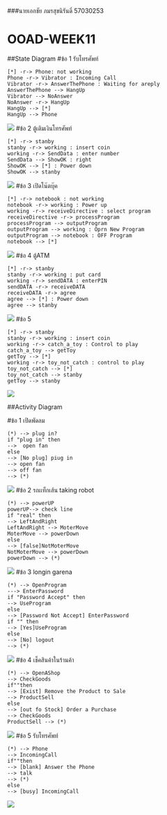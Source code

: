 ###นายเอกชัย  ภมรสุขนิรันดิ์ 57030253
# OOAD-WEEK11
##State Diagram
#ข้อ 1 รับโทรศัพท์
```
[*] -r-> Phone: not working
Phone -r-> Vibrator : Incoming Call
Vibrator -r-> AnswerThePhone : Waiting for areply
AnswerThePhone --> HangUp
Vibrator --> NoAnswer
NoAnswer -r-> HangUp
HangUp --> [*]
HangUp --> Phone
```
![](http://www.plantuml.com/plantuml/img/YzQALT0jqhLJ2CZ8pqkrKiZBBr4epo_ApinBvm8BGMJ3CfEA4aloYnIi53ppalDpWT8ApeavELnm2R0onxpYyjIYa8nKY5OhXV34p1AGsZIWYiIYr8ASIYuqDRf0RHw9UUcX1KXc0SNyyY4AkM0CY0rGfH0Ah31QAnQP2pOL0000)
#ข้อ 2 ตู้เติมเงินโทรศัพท์
```
[*] -r-> stanby 
stanby -r-> working : insert coin
working -r-> SendData : enter number
SendData --> ShowOK : right
ShowOK --> [*] : Power down
ShowOK --> stanby
```
![](http://www.plantuml.com/plantuml/img/YzQALT0jqhLJA2v9p4kgLE22qc2nyloYxCoyT0KhXSoyujIY4eNa_CmyBfWeM4bmQbwAIs998b1DQbv9Qf52NcbkKceH5rnS5wGe8x_Stnkef2WpFQE42ye5oKG3hRTI2CWl1-fCoI_FGvQ3k0G0)
#ข้อ 3 เปิดโน๊ตบุ๊ค
```
[*] -r-> notebook : not working
notebook -r-> working : Power up
working -r-> receiveDirective : select program
receiveDirective -r-> processProgram
processProgram --> outputProgram
outputProgram --> working : Oprn New Program
outputProgram --> notebook : OFF Program
notebook --> [*]
```
![](http://www.plantuml.com/plantuml/img/TSyz3eCm30NWFQVmZ9GBT62g684TCL1aeOWsZfo4NBzknAzGj-VdBrBS5JrerYLO2lWYck7nYv28PsCdjTSPhQsObX8oHAUsAkyPHpGBFes4846WnxTaS4mJ3nzr4_cTR4VqlbtHTGGjWc9mCMpWCkNzyRF6iOKQ4_p7frkRgjhXSQkOhkY_)
#ข้อ 4 ตู้ATM
```
[*] -r-> stanby 
stanby -r-> working : put card
working -r-> sendDATA : enterPIN
sendDATA -r-> receiveDATA
receiveDATA -r-> agree
agree --> [*] : Power down
agree --> stanby
```
![](http://www.plantuml.com/plantuml/img/YzQALT0jqhLJA2v9p4kgLE22qc2nyloYxCoyT0KhXOBI4eNanA8KBfWGH4zgNegBOuWZK45gNabgKO2d7nTS3AoYA3KvDRCi5IJ0XSI6I2Qc5wMcSe591LqWFnhe5Yk5WFpor2A5bFpoF2GfYAi0)
#ข้อ 5
```
[*] -r-> stanby 
stanby -r-> working : insert coin
working -r-> catch_a_toy : Control to play
catch_a_toy --> getToy
getToy --> [*]
working -r-> toy_not_catch : control to play
toy_not_catch --> [*]
toy_not_catch --> stanby
getToy --> stanby
```
![](http://www.plantuml.com/plantuml/img/POyn2e0m34NtdYApq0iuk7W5Dv5IYzHYIQG6fBUtj0fLfmylBpzaR2QGGNPmiCOvWhWpivF2vj122mwF9J0OSYWUcXMZsQnAAwQOj9wG0tbWWjthAEgfJBPTUA0eIcGoDjExCAaAYLLUJPNcK_cUFnL_MlweJnLo0G00)

##Activity Diagram 

#ข้อ 1 เปิดพัดลม
```
(*) --> plug in?
if "plug in" then
-->  open fan
else 
--> [No plug] piug in 
--> open fan
--> off fan
--> (*)
```
![](http://www.plantuml.com/plantuml/img/qz3ILD3LjLCeo2bDLyZCi-VAJ5DGWdAK54eoKlEuGD8A-GMfUGffYNbSgJd5gGfWiMY_VB2sM8M2JB1wY31S9PYJbWPdQsXf0W00)
#ข้อ 2 รถเเท็กเส้น taking robot
```
(*) --> powerUP
powerUP--> check line
if "real" then
--> LeftAndRight
LeftAndRight --> MoterMove
MoterMove --> powerDown
else 
--> [false]NotMoterMove
NotMoterMove --> powerDown
powerDown --> (*)

```
![](http://www.plantuml.com/plantuml/img/qz3ILD3LjLCeo2zFBGeDu8BI8A7aZDJaR8MSpBnKhimq1QMYrCGS9OMIZDGyBf2iJsfQYMDUIb1cUaO95p87R9nlVabgaMz-MIeNd8MmnYM_F8yhDQSuLG5iKdHQ8f0TwvTVWj25p47J26U1nJMqDBa0)
#ข้อ 3 longin garena
```
(*) --> OpenProgram
---> EnterPassword
if "Password Accept" then
--> UseProgram
else
--> [Password Not Accept] EnterPassword
if "" then
--> [Yes]UseProgram
else 
--> [No] logout
--> (*)
```
![](http://www.plantuml.com/plantuml/img/qz3ILD3LjLFmBqZD2oZAJozApENI1GcuvfMa5WKa5XUNvnUbS6McAIZ1E0gEoScf1ILA2YKPgNbS8BMXnQamlQavnQbWiMYuSh_y4gYMM2oc8XaJ7PbQ78jcbW94nYy_LY4dFps_j0JCrz3I1000)
#ข้อ 4 เช็คสินค้าในร้านค้า
```
(*) --> OpenAShop
--> CheckGoods
if""then
--> [Exist] Remove the Product to Sale
--> ProductSell
else
--> [out fo Stock] Order a Purchase
--> CheckGoods
ProductSell --> (*)
```
![](http://www.plantuml.com/plantuml/img/JOv12eCm54Jtdc9mfO9NA9HIkbIQfRW8oPU8gL-IdzBZrwOkNCxZCJDLKwDjB-WsMg_AyLRyqisHMHxCDXRpL9RYQCryk7_cA2EUzE8tOUVe0zja1C9GsbFM3gR8-u9y_CE1as3QBM6pZEY2fG2DFWNZzE6STayT-M3Lr5y0)
#ข้อ 5 รับโทรศัพท์
```
(*) --> Phone
--> IncomingCall
if""then
--> [blank] Answer the Phone
--> talk
--> (*)
else
--> [busy] IncomingCall
```
![](http://www.plantuml.com/plantuml/img/qz3ILD3LjLC8oCZFI-K2iJppalDpC_FIdHDpShWoqvIKIZ9Iyy0oqKavYNdPiGgEUSNbgKKAG74aRIM9ETbWXeQM9bTgJd4gL4jfSMKiYfa0)
